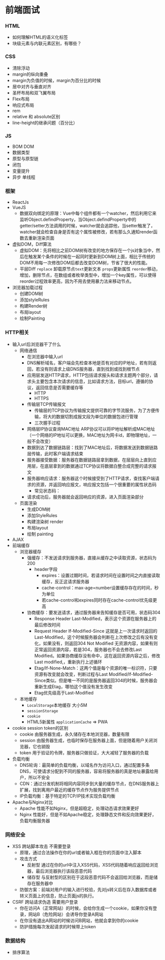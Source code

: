 # 前端面试

### HTML

* 如何理解HTML的语义化标签
* 块级元素与内联元素区别，有哪些？

### CSS

* 清除浮动
* margin的纵向重叠
* margin为负值的时候，margin为百分比的时候
* 居中对齐与垂直对齐
* 圣杯布局和双飞翼布局
* Flex布局
* 响应式布局
* rem
* relative 和 absolute区别
* line-height的继承问题（百分比）

### JS

* BOM DOM
* 数据类型
* 原型与原型链
* 闭包
* 变量提升
* 异步 单线程

### 框架

* ReactJs
* VueJS
  * 数据双向绑定的原理：Vue中每个组件都有一个watcher，然后利用它来监听Object.defindProperty，当Object.defindProperty中的getter/setter方法调用的时候，watcher就会追踪他，当setter触发了，watcher就会检查自身是否有这个属性被修改，若有那么久通知render函数去重新渲染页面
* 虚拟DOM，Diff算法
  * 虚拟DOM：先将相比之前DOM树有改变的地方保存在一个js对象当中，然后在触发某个条件的时候在一起同时更新到DOM树上面，相比于传统的DOM不用每一次修改DOM后都去改变DOM树，节省了很大的性能。
  * 平层Diff `replace` 卸载原节点`text`更新文本 `props`更新属性 `reorder`移动，增加，删除节点，在数组或者枚举类型中，增加一个key属性，可以使得reorder过程效率更高，因为不用去使用暴力法来移动节点。
* 浏览器加载过程
  * 创建DOM树
  * 添加styleRules
  * 构建Render树
  * 布局layout
  * 绘制Painting

### HTTP相关

* 输入url后浏览器干了什么
  * 网络通信
    * 在浏览器中输入url
    * DNS解析域名，客户端会先检查本地是否有对应的IP地址，若有则返回，若没有则请求上级DNS服务器，直到找到或找到根节点
    * 应用层发送HTTP请求，HTTP包括请求报头和请求主题两个部分，请求头主要包含本次请求的信息，比如请求方法，目标url，遵循的协议，返回信息是否需要缓存等
      * HTTP
      * HTTPS
    * 传输层TCP传输报文
      * 传输层的TCP协议为传输报文提供可靠的字节流服务，为了方便传输，将大的数据切割成报文段为单位的数据包进行管理
      * 三次握手过程
    * 网络层IP协议查询MAC地址 ARP协议可以将IP地址解析成MAC地址（一个网络的IP地址可以更换，MAC地址为网卡id，即物理地址，一般不会改变）
    * 数据到达了数据链路层：找到了MAC地址后，将数据发送到数据链路层传输，此时客户端请求结束
    * 服务器接受数据：服务器在数据链路层拿到数据，在层层向上直到应用层，在底层拿到的数据通过TCP协议将数据白整合成完整的请求报文
    * 服务器响应请求：服务器这个时候接受到了HTTP请求，查找客户端请求的资源，并返回响应报文，响应报文包括一个很重要的属性状态码
      * 常见状态码：
    * 请求成功后，服务器就会返回响应的资源，进入页面渲染部分
  * 页面渲染
    * 生成DOM树
    * 添加StyleRules
    * 构建渲染树 render
    * 布局layout
    * 绘制 painting
* AJAX
* 前端缓存
  * 浏览器缓存 
    * 强缓存：不发送请求到服务器，直接从缓存之中读取资源，状态码为200
      * header字段
        * expires：设置过期时间，若请求时间在设置时间之内直接读取缓存，反正这请求服务器
        * cache-control：max-age=number设置缓存存在的时间，秒为单位
        * 若cache-control和expires同时存在cache-control优先级更高
    * 协商缓存：要发送请求，通过服务器来告知缓存是否可用，状态码304
      * Response Header Last-Modified，表示这个资源在服务器上的最后修改时间
      * Request Header If-Modified-Since 这就是上一次请求时返回的Last-Modified，这个时候服务器会判断在上次修改之后有没有变化，如果没有，则返回304 Not Modified 无资源内容，如果有则正常返回资源内容，若是304，服务器也不会去修改Last Modified。如果协商缓存没有命中，这在返回资源内容之后，修改Last modified,，重新执行上述循环
      * Etag/If-None-Match：这两个值是每个资源的唯一标识符，只要资源有改变就会改变，判断过程与Last Modified/If-Modified-Since类似。但是唯一不同的是服务器返回304的时候，服务器会重新生成Etag，哪怕这个值没有发生改变
      * Etag优先级高于Last-Modified
  * 本地缓存
    * `LocalStorage`本地缓存 大小5M
    * `sessionStorage`
    * `cookie`
    * HTML5新属性 `applicationCache` => PWA
* cookie session token的区别
  * cookie 由服务器生成，永久储存在本地浏览器，数量有限
  * session 由服务器生成，也临时保存在服务器上面，但是随着用户关闭浏览器，它也销毁
  * token 用于验证的令牌，服务器只做验证，大大减轻了服务器的负载
* 负载均衡
  * DNS轮询：最简单的负载均衡，以域名作为访问入口，通过配置多条DNS，可使请求分配到不同的服务器，容易将服务器的真是地址暴露给用户，所以不安全
  * CDN：通过分发机制将相同内容同步到大量的缓存节点，在DNS服务器上扩展，找到离用户最近的缓存节点作为服务提供节点
  * IP负载均衡：基于特定的TCP/IP技术实现负载均衡
* Apache与Nginx对比
  * Apache 性能不如Nginx，但是超稳定，处理动态请求效果更好
  * Nginx 性能好，但是不如Apache稳定，处理静态文件和反向效果更好，负载均衡服务器

### 网络安全

* XSS 跨站脚本攻击 不需要登录
  * 原理，通过合法操作在你的url或者输入框在你的页面中注入脚本
  * 攻击方式 
    * 反射型 通过在你的url中注入XSS代码，XSS代码随着响应返回给浏览器，最后浏览器执行该段恶意代码
    * 储存型 与反射型的区别在于这段恶意代码不会返回给浏览器，而是储存在服务器中
  * 防御方案：前端对用户的输入进行校验，先对js转义后在存入数据库或者转义页面上的信息，防止页面js的执行。
* CSRF 跨站请求伪造 需要用户登录
  * 你在访问A（正常网站）的时候，会给你生成一个cookie，如果你没有登录，网站B（危险网站）会诱导你登录A网站
  * 在你没有退出A网站的时候访问B网站，他就会拿到你的cookie
  * 防护措施每次发起请求的时候带上token

### 数据结构

* 排序算法

